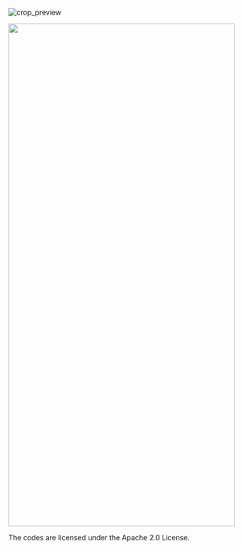 ![crop_preview](https://github.com/user-attachments/assets/6d6757dc-a21f-40a9-bb25-403701221dc4)

<img src="https://github.com/user-attachments/assets/6d6757dc-a21f-40a9-bb25-403701221dc4" width="450" height="1000"/>

The codes are licensed under the Apache 2.0 License. 
